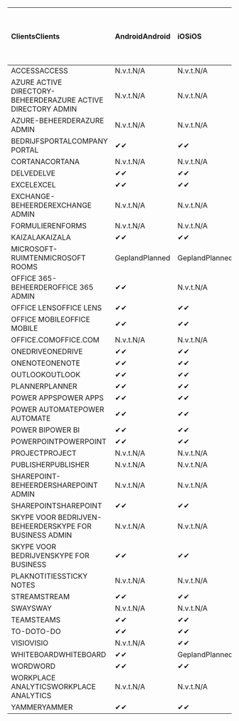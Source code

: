 <!-- This file is generated automatically. Changes made to this file will be overwritten.-->
|<span data-ttu-id="0be85-101">Clients</span><span class="sxs-lookup"><span data-stu-id="0be85-101">Clients</span></span>|<span data-ttu-id="0be85-102">Android</span><span class="sxs-lookup"><span data-stu-id="0be85-102">Android</span></span>|<span data-ttu-id="0be85-103">iOS</span><span class="sxs-lookup"><span data-stu-id="0be85-103">iOS</span></span>|<span data-ttu-id="0be85-104">Mac</span><span class="sxs-lookup"><span data-stu-id="0be85-104">Mac</span></span>|<span data-ttu-id="0be85-105">Windows 10</span><span class="sxs-lookup"><span data-stu-id="0be85-105">Windows 10</span></span><br><span data-ttu-id="0be85-106">Bureaublad</span><span class="sxs-lookup"><span data-stu-id="0be85-106">Desktop</span></span>|<span data-ttu-id="0be85-107">Windows 10</span><span class="sxs-lookup"><span data-stu-id="0be85-107">Windows 10</span></span><br><span data-ttu-id="0be85-108">Moderne apps</span><span class="sxs-lookup"><span data-stu-id="0be85-108">Modern Apps</span></span>|
|:-|:-|:-|:-|:-|:-|
|<span data-ttu-id="0be85-109">ACCESS</span><span class="sxs-lookup"><span data-stu-id="0be85-109">ACCESS</span></span>|<span data-ttu-id="0be85-110">N.v.t.</span><span class="sxs-lookup"><span data-stu-id="0be85-110">N/A</span></span>|<span data-ttu-id="0be85-111">N.v.t.</span><span class="sxs-lookup"><span data-stu-id="0be85-111">N/A</span></span>|<span data-ttu-id="0be85-112">N.v.t.</span><span class="sxs-lookup"><span data-stu-id="0be85-112">N/A</span></span>|<span data-ttu-id="0be85-113">✔</span><span class="sxs-lookup"><span data-stu-id="0be85-113">✔</span></span>|<span data-ttu-id="0be85-114">N.v.t.</span><span class="sxs-lookup"><span data-stu-id="0be85-114">N/A</span></span>|
|<span data-ttu-id="0be85-115">AZURE ACTIVE DIRECTORY-BEHEERDER</span><span class="sxs-lookup"><span data-stu-id="0be85-115">AZURE ACTIVE DIRECTORY ADMIN</span></span>|<span data-ttu-id="0be85-116">N.v.t.</span><span class="sxs-lookup"><span data-stu-id="0be85-116">N/A</span></span>|<span data-ttu-id="0be85-117">N.v.t.</span><span class="sxs-lookup"><span data-stu-id="0be85-117">N/A</span></span>|<span data-ttu-id="0be85-118">N.v.t.</span><span class="sxs-lookup"><span data-stu-id="0be85-118">N/A</span></span>|<span data-ttu-id="0be85-119">✔</span><span class="sxs-lookup"><span data-stu-id="0be85-119">✔</span></span>|<span data-ttu-id="0be85-120">N.v.t.</span><span class="sxs-lookup"><span data-stu-id="0be85-120">N/A</span></span>|
|<span data-ttu-id="0be85-121">AZURE-BEHEERDER</span><span class="sxs-lookup"><span data-stu-id="0be85-121">AZURE ADMIN</span></span>|<span data-ttu-id="0be85-122">N.v.t.</span><span class="sxs-lookup"><span data-stu-id="0be85-122">N/A</span></span>|<span data-ttu-id="0be85-123">N.v.t.</span><span class="sxs-lookup"><span data-stu-id="0be85-123">N/A</span></span>|<span data-ttu-id="0be85-124">N.v.t.</span><span class="sxs-lookup"><span data-stu-id="0be85-124">N/A</span></span>|<span data-ttu-id="0be85-125">N.v.t.</span><span class="sxs-lookup"><span data-stu-id="0be85-125">N/A</span></span>|<span data-ttu-id="0be85-126">N.v.t.</span><span class="sxs-lookup"><span data-stu-id="0be85-126">N/A</span></span>|
|<span data-ttu-id="0be85-127">BEDRIJFSPORTAL</span><span class="sxs-lookup"><span data-stu-id="0be85-127">COMPANY PORTAL</span></span>|<span data-ttu-id="0be85-128">✔</span><span class="sxs-lookup"><span data-stu-id="0be85-128">✔</span></span>|<span data-ttu-id="0be85-129">✔</span><span class="sxs-lookup"><span data-stu-id="0be85-129">✔</span></span>|<span data-ttu-id="0be85-130">✔</span><span class="sxs-lookup"><span data-stu-id="0be85-130">✔</span></span>|<span data-ttu-id="0be85-131">N.v.t.</span><span class="sxs-lookup"><span data-stu-id="0be85-131">N/A</span></span>|<span data-ttu-id="0be85-132">✔</span><span class="sxs-lookup"><span data-stu-id="0be85-132">✔</span></span>|
|<span data-ttu-id="0be85-133">CORTANA</span><span class="sxs-lookup"><span data-stu-id="0be85-133">CORTANA</span></span>|<span data-ttu-id="0be85-134">N.v.t.</span><span class="sxs-lookup"><span data-stu-id="0be85-134">N/A</span></span>|<span data-ttu-id="0be85-135">N.v.t.</span><span class="sxs-lookup"><span data-stu-id="0be85-135">N/A</span></span>|<span data-ttu-id="0be85-136">N.v.t.</span><span class="sxs-lookup"><span data-stu-id="0be85-136">N/A</span></span>|<span data-ttu-id="0be85-137">N.v.t.</span><span class="sxs-lookup"><span data-stu-id="0be85-137">N/A</span></span>|<span data-ttu-id="0be85-138">✔</span><span class="sxs-lookup"><span data-stu-id="0be85-138">✔</span></span>|
|<span data-ttu-id="0be85-139">DELVE</span><span class="sxs-lookup"><span data-stu-id="0be85-139">DELVE</span></span>|<span data-ttu-id="0be85-140">✔</span><span class="sxs-lookup"><span data-stu-id="0be85-140">✔</span></span>|<span data-ttu-id="0be85-141">✔</span><span class="sxs-lookup"><span data-stu-id="0be85-141">✔</span></span>|<span data-ttu-id="0be85-142">N.v.t.</span><span class="sxs-lookup"><span data-stu-id="0be85-142">N/A</span></span>|<span data-ttu-id="0be85-143">N.v.t.</span><span class="sxs-lookup"><span data-stu-id="0be85-143">N/A</span></span>|<span data-ttu-id="0be85-144">N.v.t.</span><span class="sxs-lookup"><span data-stu-id="0be85-144">N/A</span></span>|
|<span data-ttu-id="0be85-145">EXCEL</span><span class="sxs-lookup"><span data-stu-id="0be85-145">EXCEL</span></span>|<span data-ttu-id="0be85-146">✔</span><span class="sxs-lookup"><span data-stu-id="0be85-146">✔</span></span>|<span data-ttu-id="0be85-147">✔</span><span class="sxs-lookup"><span data-stu-id="0be85-147">✔</span></span>|<span data-ttu-id="0be85-148">✔</span><span class="sxs-lookup"><span data-stu-id="0be85-148">✔</span></span>|<span data-ttu-id="0be85-149">✔</span><span class="sxs-lookup"><span data-stu-id="0be85-149">✔</span></span>|<span data-ttu-id="0be85-150">✔</span><span class="sxs-lookup"><span data-stu-id="0be85-150">✔</span></span>|
|<span data-ttu-id="0be85-151">EXCHANGE-BEHEERDER</span><span class="sxs-lookup"><span data-stu-id="0be85-151">EXCHANGE ADMIN</span></span>|<span data-ttu-id="0be85-152">N.v.t.</span><span class="sxs-lookup"><span data-stu-id="0be85-152">N/A</span></span>|<span data-ttu-id="0be85-153">N.v.t.</span><span class="sxs-lookup"><span data-stu-id="0be85-153">N/A</span></span>|<span data-ttu-id="0be85-154">N.v.t.</span><span class="sxs-lookup"><span data-stu-id="0be85-154">N/A</span></span>|<span data-ttu-id="0be85-155">✔</span><span class="sxs-lookup"><span data-stu-id="0be85-155">✔</span></span>|<span data-ttu-id="0be85-156">N.v.t.</span><span class="sxs-lookup"><span data-stu-id="0be85-156">N/A</span></span>|
|<span data-ttu-id="0be85-157">FORMULIEREN</span><span class="sxs-lookup"><span data-stu-id="0be85-157">FORMS</span></span>|<span data-ttu-id="0be85-158">N.v.t.</span><span class="sxs-lookup"><span data-stu-id="0be85-158">N/A</span></span>|<span data-ttu-id="0be85-159">N.v.t.</span><span class="sxs-lookup"><span data-stu-id="0be85-159">N/A</span></span>|<span data-ttu-id="0be85-160">N.v.t.</span><span class="sxs-lookup"><span data-stu-id="0be85-160">N/A</span></span>|<span data-ttu-id="0be85-161">N.v.t.</span><span class="sxs-lookup"><span data-stu-id="0be85-161">N/A</span></span>|<span data-ttu-id="0be85-162">N.v.t.</span><span class="sxs-lookup"><span data-stu-id="0be85-162">N/A</span></span>|
|<span data-ttu-id="0be85-163">KAIZALA</span><span class="sxs-lookup"><span data-stu-id="0be85-163">KAIZALA</span></span>|<span data-ttu-id="0be85-164">✔</span><span class="sxs-lookup"><span data-stu-id="0be85-164">✔</span></span>|<span data-ttu-id="0be85-165">✔</span><span class="sxs-lookup"><span data-stu-id="0be85-165">✔</span></span>|<span data-ttu-id="0be85-166">N.v.t.</span><span class="sxs-lookup"><span data-stu-id="0be85-166">N/A</span></span>|<span data-ttu-id="0be85-167">N.v.t.</span><span class="sxs-lookup"><span data-stu-id="0be85-167">N/A</span></span>|<span data-ttu-id="0be85-168">N.v.t.</span><span class="sxs-lookup"><span data-stu-id="0be85-168">N/A</span></span>|
|<span data-ttu-id="0be85-169">MICROSOFT-RUIMTEN</span><span class="sxs-lookup"><span data-stu-id="0be85-169">MICROSOFT ROOMS</span></span>|<span data-ttu-id="0be85-170">Gepland</span><span class="sxs-lookup"><span data-stu-id="0be85-170">Planned</span></span>|<span data-ttu-id="0be85-171">Gepland</span><span class="sxs-lookup"><span data-stu-id="0be85-171">Planned</span></span>|<span data-ttu-id="0be85-172">N.v.t.</span><span class="sxs-lookup"><span data-stu-id="0be85-172">N/A</span></span>|<span data-ttu-id="0be85-173">N.v.t.</span><span class="sxs-lookup"><span data-stu-id="0be85-173">N/A</span></span>|<span data-ttu-id="0be85-174">N.v.t.</span><span class="sxs-lookup"><span data-stu-id="0be85-174">N/A</span></span>|
|<span data-ttu-id="0be85-175">OFFICE 365-BEHEERDER</span><span class="sxs-lookup"><span data-stu-id="0be85-175">OFFICE 365 ADMIN</span></span>|<span data-ttu-id="0be85-176">✔</span><span class="sxs-lookup"><span data-stu-id="0be85-176">✔</span></span>|<span data-ttu-id="0be85-177">N.v.t.</span><span class="sxs-lookup"><span data-stu-id="0be85-177">N/A</span></span>|<span data-ttu-id="0be85-178">N.v.t.</span><span class="sxs-lookup"><span data-stu-id="0be85-178">N/A</span></span>|<span data-ttu-id="0be85-179">N.v.t.</span><span class="sxs-lookup"><span data-stu-id="0be85-179">N/A</span></span>|<span data-ttu-id="0be85-180">N.v.t.</span><span class="sxs-lookup"><span data-stu-id="0be85-180">N/A</span></span>|
|<span data-ttu-id="0be85-181">OFFICE LENS</span><span class="sxs-lookup"><span data-stu-id="0be85-181">OFFICE LENS</span></span>|<span data-ttu-id="0be85-182">✔</span><span class="sxs-lookup"><span data-stu-id="0be85-182">✔</span></span>|<span data-ttu-id="0be85-183">✔</span><span class="sxs-lookup"><span data-stu-id="0be85-183">✔</span></span>|<span data-ttu-id="0be85-184">N.v.t.</span><span class="sxs-lookup"><span data-stu-id="0be85-184">N/A</span></span>|<span data-ttu-id="0be85-185">N.v.t.</span><span class="sxs-lookup"><span data-stu-id="0be85-185">N/A</span></span>|<span data-ttu-id="0be85-186">✔</span><span class="sxs-lookup"><span data-stu-id="0be85-186">✔</span></span>|
|<span data-ttu-id="0be85-187">OFFICE MOBILE</span><span class="sxs-lookup"><span data-stu-id="0be85-187">OFFICE MOBILE</span></span>|<span data-ttu-id="0be85-188">✔</span><span class="sxs-lookup"><span data-stu-id="0be85-188">✔</span></span>|<span data-ttu-id="0be85-189">✔</span><span class="sxs-lookup"><span data-stu-id="0be85-189">✔</span></span>|<span data-ttu-id="0be85-190">N.v.t.</span><span class="sxs-lookup"><span data-stu-id="0be85-190">N/A</span></span>|<span data-ttu-id="0be85-191">N.v.t.</span><span class="sxs-lookup"><span data-stu-id="0be85-191">N/A</span></span>|<span data-ttu-id="0be85-192">N.v.t.</span><span class="sxs-lookup"><span data-stu-id="0be85-192">N/A</span></span>|
|<span data-ttu-id="0be85-193">OFFICE.COM</span><span class="sxs-lookup"><span data-stu-id="0be85-193">OFFICE.COM</span></span>|<span data-ttu-id="0be85-194">N.v.t.</span><span class="sxs-lookup"><span data-stu-id="0be85-194">N/A</span></span>|<span data-ttu-id="0be85-195">N.v.t.</span><span class="sxs-lookup"><span data-stu-id="0be85-195">N/A</span></span>|<span data-ttu-id="0be85-196">N.v.t.</span><span class="sxs-lookup"><span data-stu-id="0be85-196">N/A</span></span>|<span data-ttu-id="0be85-197">N.v.t.</span><span class="sxs-lookup"><span data-stu-id="0be85-197">N/A</span></span>|<span data-ttu-id="0be85-198">✔</span><span class="sxs-lookup"><span data-stu-id="0be85-198">✔</span></span>|
|<span data-ttu-id="0be85-199">ONEDRIVE</span><span class="sxs-lookup"><span data-stu-id="0be85-199">ONEDRIVE</span></span>|<span data-ttu-id="0be85-200">✔</span><span class="sxs-lookup"><span data-stu-id="0be85-200">✔</span></span>|<span data-ttu-id="0be85-201">✔</span><span class="sxs-lookup"><span data-stu-id="0be85-201">✔</span></span>|<span data-ttu-id="0be85-202">✔</span><span class="sxs-lookup"><span data-stu-id="0be85-202">✔</span></span>|<span data-ttu-id="0be85-203">✔</span><span class="sxs-lookup"><span data-stu-id="0be85-203">✔</span></span>|<span data-ttu-id="0be85-204">✔</span><span class="sxs-lookup"><span data-stu-id="0be85-204">✔</span></span>|
|<span data-ttu-id="0be85-205">ONENOTE</span><span class="sxs-lookup"><span data-stu-id="0be85-205">ONENOTE</span></span>|<span data-ttu-id="0be85-206">✔</span><span class="sxs-lookup"><span data-stu-id="0be85-206">✔</span></span>|<span data-ttu-id="0be85-207">✔</span><span class="sxs-lookup"><span data-stu-id="0be85-207">✔</span></span>|<span data-ttu-id="0be85-208">✔</span><span class="sxs-lookup"><span data-stu-id="0be85-208">✔</span></span>|<span data-ttu-id="0be85-209">✔</span><span class="sxs-lookup"><span data-stu-id="0be85-209">✔</span></span>|<span data-ttu-id="0be85-210">✔</span><span class="sxs-lookup"><span data-stu-id="0be85-210">✔</span></span>|
|<span data-ttu-id="0be85-211">OUTLOOK</span><span class="sxs-lookup"><span data-stu-id="0be85-211">OUTLOOK</span></span>|<span data-ttu-id="0be85-212">✔</span><span class="sxs-lookup"><span data-stu-id="0be85-212">✔</span></span>|<span data-ttu-id="0be85-213">✔</span><span class="sxs-lookup"><span data-stu-id="0be85-213">✔</span></span>|<span data-ttu-id="0be85-214">✔</span><span class="sxs-lookup"><span data-stu-id="0be85-214">✔</span></span>|<span data-ttu-id="0be85-215">✔</span><span class="sxs-lookup"><span data-stu-id="0be85-215">✔</span></span>|<span data-ttu-id="0be85-216">✔</span><span class="sxs-lookup"><span data-stu-id="0be85-216">✔</span></span>|
|<span data-ttu-id="0be85-217">PLANNER</span><span class="sxs-lookup"><span data-stu-id="0be85-217">PLANNER</span></span>|<span data-ttu-id="0be85-218">✔</span><span class="sxs-lookup"><span data-stu-id="0be85-218">✔</span></span>|<span data-ttu-id="0be85-219">✔</span><span class="sxs-lookup"><span data-stu-id="0be85-219">✔</span></span>|<span data-ttu-id="0be85-220">N.v.t.</span><span class="sxs-lookup"><span data-stu-id="0be85-220">N/A</span></span>|<span data-ttu-id="0be85-221">N.v.t.</span><span class="sxs-lookup"><span data-stu-id="0be85-221">N/A</span></span>|<span data-ttu-id="0be85-222">N.v.t.</span><span class="sxs-lookup"><span data-stu-id="0be85-222">N/A</span></span>|
|<span data-ttu-id="0be85-223">POWER APPS</span><span class="sxs-lookup"><span data-stu-id="0be85-223">POWER APPS</span></span>|<span data-ttu-id="0be85-224">✔</span><span class="sxs-lookup"><span data-stu-id="0be85-224">✔</span></span>|<span data-ttu-id="0be85-225">✔</span><span class="sxs-lookup"><span data-stu-id="0be85-225">✔</span></span>|<span data-ttu-id="0be85-226">N.v.t.</span><span class="sxs-lookup"><span data-stu-id="0be85-226">N/A</span></span>|<span data-ttu-id="0be85-227">N.v.t.</span><span class="sxs-lookup"><span data-stu-id="0be85-227">N/A</span></span>|<span data-ttu-id="0be85-228">✔</span><span class="sxs-lookup"><span data-stu-id="0be85-228">✔</span></span>|
|<span data-ttu-id="0be85-229">POWER AUTOMATE</span><span class="sxs-lookup"><span data-stu-id="0be85-229">POWER AUTOMATE</span></span>|<span data-ttu-id="0be85-230">✔</span><span class="sxs-lookup"><span data-stu-id="0be85-230">✔</span></span>|<span data-ttu-id="0be85-231">✔</span><span class="sxs-lookup"><span data-stu-id="0be85-231">✔</span></span>|<span data-ttu-id="0be85-232">N.v.t.</span><span class="sxs-lookup"><span data-stu-id="0be85-232">N/A</span></span>|<span data-ttu-id="0be85-233">N.v.t.</span><span class="sxs-lookup"><span data-stu-id="0be85-233">N/A</span></span>|<span data-ttu-id="0be85-234">N.v.t.</span><span class="sxs-lookup"><span data-stu-id="0be85-234">N/A</span></span>|
|<span data-ttu-id="0be85-235">POWER BI</span><span class="sxs-lookup"><span data-stu-id="0be85-235">POWER BI</span></span>|<span data-ttu-id="0be85-236">✔</span><span class="sxs-lookup"><span data-stu-id="0be85-236">✔</span></span>|<span data-ttu-id="0be85-237">✔</span><span class="sxs-lookup"><span data-stu-id="0be85-237">✔</span></span>|<span data-ttu-id="0be85-238">N.v.t.</span><span class="sxs-lookup"><span data-stu-id="0be85-238">N/A</span></span>|<span data-ttu-id="0be85-239">✔</span><span class="sxs-lookup"><span data-stu-id="0be85-239">✔</span></span>|<span data-ttu-id="0be85-240">✔</span><span class="sxs-lookup"><span data-stu-id="0be85-240">✔</span></span>|
|<span data-ttu-id="0be85-241">POWERPOINT</span><span class="sxs-lookup"><span data-stu-id="0be85-241">POWERPOINT</span></span>|<span data-ttu-id="0be85-242">✔</span><span class="sxs-lookup"><span data-stu-id="0be85-242">✔</span></span>|<span data-ttu-id="0be85-243">✔</span><span class="sxs-lookup"><span data-stu-id="0be85-243">✔</span></span>|<span data-ttu-id="0be85-244">✔</span><span class="sxs-lookup"><span data-stu-id="0be85-244">✔</span></span>|<span data-ttu-id="0be85-245">✔</span><span class="sxs-lookup"><span data-stu-id="0be85-245">✔</span></span>|<span data-ttu-id="0be85-246">✔</span><span class="sxs-lookup"><span data-stu-id="0be85-246">✔</span></span>|
|<span data-ttu-id="0be85-247">PROJECT</span><span class="sxs-lookup"><span data-stu-id="0be85-247">PROJECT</span></span>|<span data-ttu-id="0be85-248">N.v.t.</span><span class="sxs-lookup"><span data-stu-id="0be85-248">N/A</span></span>|<span data-ttu-id="0be85-249">N.v.t.</span><span class="sxs-lookup"><span data-stu-id="0be85-249">N/A</span></span>|<span data-ttu-id="0be85-250">N.v.t.</span><span class="sxs-lookup"><span data-stu-id="0be85-250">N/A</span></span>|<span data-ttu-id="0be85-251">✔</span><span class="sxs-lookup"><span data-stu-id="0be85-251">✔</span></span>|<span data-ttu-id="0be85-252">N.v.t.</span><span class="sxs-lookup"><span data-stu-id="0be85-252">N/A</span></span>|
|<span data-ttu-id="0be85-253">PUBLISHER</span><span class="sxs-lookup"><span data-stu-id="0be85-253">PUBLISHER</span></span>|<span data-ttu-id="0be85-254">N.v.t.</span><span class="sxs-lookup"><span data-stu-id="0be85-254">N/A</span></span>|<span data-ttu-id="0be85-255">N.v.t.</span><span class="sxs-lookup"><span data-stu-id="0be85-255">N/A</span></span>|<span data-ttu-id="0be85-256">N.v.t.</span><span class="sxs-lookup"><span data-stu-id="0be85-256">N/A</span></span>|<span data-ttu-id="0be85-257">✔</span><span class="sxs-lookup"><span data-stu-id="0be85-257">✔</span></span>|<span data-ttu-id="0be85-258">N.v.t.</span><span class="sxs-lookup"><span data-stu-id="0be85-258">N/A</span></span>|
|<span data-ttu-id="0be85-259">SHAREPOINT-BEHEERDER</span><span class="sxs-lookup"><span data-stu-id="0be85-259">SHAREPOINT ADMIN</span></span>|<span data-ttu-id="0be85-260">N.v.t.</span><span class="sxs-lookup"><span data-stu-id="0be85-260">N/A</span></span>|<span data-ttu-id="0be85-261">N.v.t.</span><span class="sxs-lookup"><span data-stu-id="0be85-261">N/A</span></span>|<span data-ttu-id="0be85-262">N.v.t.</span><span class="sxs-lookup"><span data-stu-id="0be85-262">N/A</span></span>|<span data-ttu-id="0be85-263">✔</span><span class="sxs-lookup"><span data-stu-id="0be85-263">✔</span></span>|<span data-ttu-id="0be85-264">N.v.t.</span><span class="sxs-lookup"><span data-stu-id="0be85-264">N/A</span></span>|
|<span data-ttu-id="0be85-265">SHAREPOINT</span><span class="sxs-lookup"><span data-stu-id="0be85-265">SHAREPOINT</span></span>|<span data-ttu-id="0be85-266">✔</span><span class="sxs-lookup"><span data-stu-id="0be85-266">✔</span></span>|<span data-ttu-id="0be85-267">✔</span><span class="sxs-lookup"><span data-stu-id="0be85-267">✔</span></span>|<span data-ttu-id="0be85-268">N.v.t.</span><span class="sxs-lookup"><span data-stu-id="0be85-268">N/A</span></span>|<span data-ttu-id="0be85-269">N.v.t.</span><span class="sxs-lookup"><span data-stu-id="0be85-269">N/A</span></span>|<span data-ttu-id="0be85-270">N.v.t.</span><span class="sxs-lookup"><span data-stu-id="0be85-270">N/A</span></span>|
|<span data-ttu-id="0be85-271">SKYPE VOOR BEDRIJVEN-BEHEERDER</span><span class="sxs-lookup"><span data-stu-id="0be85-271">SKYPE FOR BUSINESS ADMIN</span></span>|<span data-ttu-id="0be85-272">N.v.t.</span><span class="sxs-lookup"><span data-stu-id="0be85-272">N/A</span></span>|<span data-ttu-id="0be85-273">N.v.t.</span><span class="sxs-lookup"><span data-stu-id="0be85-273">N/A</span></span>|<span data-ttu-id="0be85-274">N.v.t.</span><span class="sxs-lookup"><span data-stu-id="0be85-274">N/A</span></span>|<span data-ttu-id="0be85-275">✔</span><span class="sxs-lookup"><span data-stu-id="0be85-275">✔</span></span>|<span data-ttu-id="0be85-276">N.v.t.</span><span class="sxs-lookup"><span data-stu-id="0be85-276">N/A</span></span>|
|<span data-ttu-id="0be85-277">SKYPE VOOR BEDRIJVEN</span><span class="sxs-lookup"><span data-stu-id="0be85-277">SKYPE FOR BUSINESS</span></span>|<span data-ttu-id="0be85-278">✔</span><span class="sxs-lookup"><span data-stu-id="0be85-278">✔</span></span>|<span data-ttu-id="0be85-279">✔</span><span class="sxs-lookup"><span data-stu-id="0be85-279">✔</span></span>|<span data-ttu-id="0be85-280">✔</span><span class="sxs-lookup"><span data-stu-id="0be85-280">✔</span></span>|<span data-ttu-id="0be85-281">✔</span><span class="sxs-lookup"><span data-stu-id="0be85-281">✔</span></span>|<span data-ttu-id="0be85-282">N.v.t.</span><span class="sxs-lookup"><span data-stu-id="0be85-282">N/A</span></span>|
|<span data-ttu-id="0be85-283">PLAKNOTITIES</span><span class="sxs-lookup"><span data-stu-id="0be85-283">STICKY NOTES</span></span>|<span data-ttu-id="0be85-284">N.v.t.</span><span class="sxs-lookup"><span data-stu-id="0be85-284">N/A</span></span>|<span data-ttu-id="0be85-285">N.v.t.</span><span class="sxs-lookup"><span data-stu-id="0be85-285">N/A</span></span>|<span data-ttu-id="0be85-286">N.v.t.</span><span class="sxs-lookup"><span data-stu-id="0be85-286">N/A</span></span>|<span data-ttu-id="0be85-287">N.v.t.</span><span class="sxs-lookup"><span data-stu-id="0be85-287">N/A</span></span>|<span data-ttu-id="0be85-288">✔</span><span class="sxs-lookup"><span data-stu-id="0be85-288">✔</span></span>|
|<span data-ttu-id="0be85-289">STREAM</span><span class="sxs-lookup"><span data-stu-id="0be85-289">STREAM</span></span>|<span data-ttu-id="0be85-290">✔</span><span class="sxs-lookup"><span data-stu-id="0be85-290">✔</span></span>|<span data-ttu-id="0be85-291">✔</span><span class="sxs-lookup"><span data-stu-id="0be85-291">✔</span></span>|<span data-ttu-id="0be85-292">N.v.t.</span><span class="sxs-lookup"><span data-stu-id="0be85-292">N/A</span></span>|<span data-ttu-id="0be85-293">N.v.t.</span><span class="sxs-lookup"><span data-stu-id="0be85-293">N/A</span></span>|<span data-ttu-id="0be85-294">N.v.t.</span><span class="sxs-lookup"><span data-stu-id="0be85-294">N/A</span></span>|
|<span data-ttu-id="0be85-295">SWAY</span><span class="sxs-lookup"><span data-stu-id="0be85-295">SWAY</span></span>|<span data-ttu-id="0be85-296">N.v.t.</span><span class="sxs-lookup"><span data-stu-id="0be85-296">N/A</span></span>|<span data-ttu-id="0be85-297">N.v.t.</span><span class="sxs-lookup"><span data-stu-id="0be85-297">N/A</span></span>|<span data-ttu-id="0be85-298">N.v.t.</span><span class="sxs-lookup"><span data-stu-id="0be85-298">N/A</span></span>|<span data-ttu-id="0be85-299">N.v.t.</span><span class="sxs-lookup"><span data-stu-id="0be85-299">N/A</span></span>|<span data-ttu-id="0be85-300">✔</span><span class="sxs-lookup"><span data-stu-id="0be85-300">✔</span></span>|
|<span data-ttu-id="0be85-301">TEAMS</span><span class="sxs-lookup"><span data-stu-id="0be85-301">TEAMS</span></span>|<span data-ttu-id="0be85-302">✔</span><span class="sxs-lookup"><span data-stu-id="0be85-302">✔</span></span>|<span data-ttu-id="0be85-303">✔</span><span class="sxs-lookup"><span data-stu-id="0be85-303">✔</span></span>|<span data-ttu-id="0be85-304">✔</span><span class="sxs-lookup"><span data-stu-id="0be85-304">✔</span></span>|<span data-ttu-id="0be85-305">Gepland</span><span class="sxs-lookup"><span data-stu-id="0be85-305">Planned</span></span>|<span data-ttu-id="0be85-306">N.v.t.</span><span class="sxs-lookup"><span data-stu-id="0be85-306">N/A</span></span>|
|<span data-ttu-id="0be85-307">TO-DO</span><span class="sxs-lookup"><span data-stu-id="0be85-307">TO-DO</span></span>|<span data-ttu-id="0be85-308">✔</span><span class="sxs-lookup"><span data-stu-id="0be85-308">✔</span></span>|<span data-ttu-id="0be85-309">✔</span><span class="sxs-lookup"><span data-stu-id="0be85-309">✔</span></span>|<span data-ttu-id="0be85-310">✔</span><span class="sxs-lookup"><span data-stu-id="0be85-310">✔</span></span>|<span data-ttu-id="0be85-311">N.v.t.</span><span class="sxs-lookup"><span data-stu-id="0be85-311">N/A</span></span>|<span data-ttu-id="0be85-312">✔</span><span class="sxs-lookup"><span data-stu-id="0be85-312">✔</span></span>|
|<span data-ttu-id="0be85-313">VISIO</span><span class="sxs-lookup"><span data-stu-id="0be85-313">VISIO</span></span>|<span data-ttu-id="0be85-314">N.v.t.</span><span class="sxs-lookup"><span data-stu-id="0be85-314">N/A</span></span>|<span data-ttu-id="0be85-315">✔</span><span class="sxs-lookup"><span data-stu-id="0be85-315">✔</span></span>|<span data-ttu-id="0be85-316">N.v.t.</span><span class="sxs-lookup"><span data-stu-id="0be85-316">N/A</span></span>|<span data-ttu-id="0be85-317">✔</span><span class="sxs-lookup"><span data-stu-id="0be85-317">✔</span></span>|<span data-ttu-id="0be85-318">N.v.t.</span><span class="sxs-lookup"><span data-stu-id="0be85-318">N/A</span></span>|
|<span data-ttu-id="0be85-319">WHITEBOARD</span><span class="sxs-lookup"><span data-stu-id="0be85-319">WHITEBOARD</span></span>|<span data-ttu-id="0be85-320">✔</span><span class="sxs-lookup"><span data-stu-id="0be85-320">✔</span></span>|<span data-ttu-id="0be85-321">Gepland</span><span class="sxs-lookup"><span data-stu-id="0be85-321">Planned</span></span>|<span data-ttu-id="0be85-322">N.v.t.</span><span class="sxs-lookup"><span data-stu-id="0be85-322">N/A</span></span>|<span data-ttu-id="0be85-323">N.v.t.</span><span class="sxs-lookup"><span data-stu-id="0be85-323">N/A</span></span>|<span data-ttu-id="0be85-324">✔</span><span class="sxs-lookup"><span data-stu-id="0be85-324">✔</span></span>|
|<span data-ttu-id="0be85-325">WORD</span><span class="sxs-lookup"><span data-stu-id="0be85-325">WORD</span></span>|<span data-ttu-id="0be85-326">✔</span><span class="sxs-lookup"><span data-stu-id="0be85-326">✔</span></span>|<span data-ttu-id="0be85-327">✔</span><span class="sxs-lookup"><span data-stu-id="0be85-327">✔</span></span>|<span data-ttu-id="0be85-328">✔</span><span class="sxs-lookup"><span data-stu-id="0be85-328">✔</span></span>|<span data-ttu-id="0be85-329">✔</span><span class="sxs-lookup"><span data-stu-id="0be85-329">✔</span></span>|<span data-ttu-id="0be85-330">✔</span><span class="sxs-lookup"><span data-stu-id="0be85-330">✔</span></span>|
|<span data-ttu-id="0be85-331">WORKPLACE ANALYTICS</span><span class="sxs-lookup"><span data-stu-id="0be85-331">WORKPLACE ANALYTICS</span></span>|<span data-ttu-id="0be85-332">N.v.t.</span><span class="sxs-lookup"><span data-stu-id="0be85-332">N/A</span></span>|<span data-ttu-id="0be85-333">N.v.t.</span><span class="sxs-lookup"><span data-stu-id="0be85-333">N/A</span></span>|<span data-ttu-id="0be85-334">N.v.t.</span><span class="sxs-lookup"><span data-stu-id="0be85-334">N/A</span></span>|<span data-ttu-id="0be85-335">N.v.t.</span><span class="sxs-lookup"><span data-stu-id="0be85-335">N/A</span></span>|<span data-ttu-id="0be85-336">N.v.t.</span><span class="sxs-lookup"><span data-stu-id="0be85-336">N/A</span></span>|
|<span data-ttu-id="0be85-337">YAMMER</span><span class="sxs-lookup"><span data-stu-id="0be85-337">YAMMER</span></span>|<span data-ttu-id="0be85-338">✔</span><span class="sxs-lookup"><span data-stu-id="0be85-338">✔</span></span>|<span data-ttu-id="0be85-339">✔</span><span class="sxs-lookup"><span data-stu-id="0be85-339">✔</span></span>|<span data-ttu-id="0be85-340">Gepland</span><span class="sxs-lookup"><span data-stu-id="0be85-340">Planned</span></span>|<span data-ttu-id="0be85-341">Gepland</span><span class="sxs-lookup"><span data-stu-id="0be85-341">Planned</span></span>|<span data-ttu-id="0be85-342">N.v.t.</span><span class="sxs-lookup"><span data-stu-id="0be85-342">N/A</span></span>|
